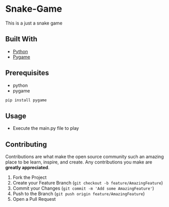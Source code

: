 # Snake-Game

This is a just a snake game


## Built With
* [Python](https://www.python.org/)
* [Pygame](https://www.pygame.org/news.html)

## Prerequisites
* python
* pygame
```sh
pip install pygame
```

## Usage
* Execute the main.py file to play


## Contributing

Contributions are what make the open source community such an amazing place to be learn, inspire, and create. Any contributions you make are **greatly appreciated**.

1. Fork the Project
2. Create your Feature Branch (`git checkout -b feature/AmazingFeature`)
3. Commit your Changes (`git commit -m 'Add some AmazingFeature'`)
4. Push to the Branch (`git push origin feature/AmazingFeature`)
5. Open a Pull Request
